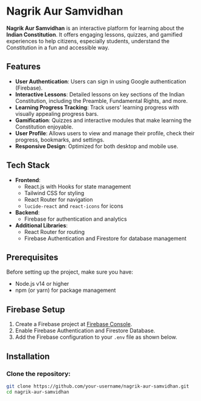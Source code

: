 # Nagrik Aur Samvidhan

**Nagrik Aur Samvidhan** is an interactive platform for learning about the **Indian Constitution**. It offers engaging lessons, quizzes, and gamified experiences to help citizens, especially students, understand the Constitution in a fun and accessible way.

## Features

- **User Authentication**: Users can sign in using Google authentication (Firebase).
- **Interactive Lessons**: Detailed lessons on key sections of the Indian Constitution, including the Preamble, Fundamental Rights, and more.
- **Learning Progress Tracking**: Track users' learning progress with visually appealing progress bars.
- **Gamification**: Quizzes and interactive modules that make learning the Constitution enjoyable.
- **User Profile**: Allows users to view and manage their profile, check their progress, bookmarks, and settings.
- **Responsive Design**: Optimized for both desktop and mobile use.

## Tech Stack

- **Frontend**: 
  - React.js with Hooks for state management
  - Tailwind CSS for styling
  - React Router for navigation
  - `lucide-react` and `react-icons` for icons
- **Backend**:
  - Firebase for authentication and analytics
- **Additional Libraries**:
  - React Router for routing
  - Firebase Authentication and Firestore for database management
  
## Prerequisites

Before setting up the project, make sure you have:

- Node.js v14 or higher
- npm (or yarn) for package management

## Firebase Setup

1. Create a Firebase project at [Firebase Console](https://console.firebase.google.com/).
2. Enable Firebase Authentication and Firestore Database.
3. Add the Firebase configuration to your `.env` file as shown below.

## Installation

### Clone the repository:

```bash
git clone https://github.com/your-username/nagrik-aur-samvidhan.git
cd nagrik-aur-samvidhan

